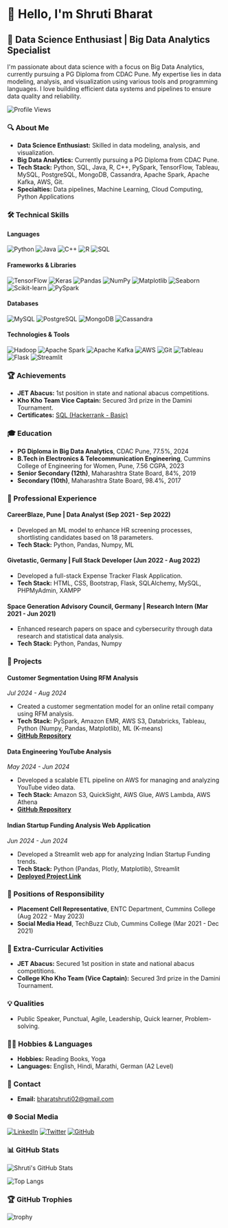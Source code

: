 # 👋 Hello, I'm Shruti Bharat

## 🚀 Data Science Enthusiast | Big Data Analytics Specialist

I'm passionate about data science with a focus on Big Data Analytics, currently pursuing a PG Diploma from CDAC Pune. My expertise lies in data modeling, analysis, and visualization using various tools and programming languages. I love building efficient data systems and pipelines to ensure data quality and reliability.

![Profile Views](https://komarev.com/ghpvc/?username=shrutibharat01&color=blue)

### 🔍 About Me

- **Data Science Enthusiast:** Skilled in data modeling, analysis, and visualization.
- **Big Data Analytics:** Currently pursuing a PG Diploma from CDAC Pune.
- **Tech Stack:** Python, SQL, Java, R, C++, PySpark, TensorFlow, Tableau, MySQL, PostgreSQL, MongoDB, Cassandra, Apache Spark, Apache Kafka, AWS, Git.
- **Specialties:** Data pipelines, Machine Learning, Cloud Computing, Python Applications

### 🛠️ Technical Skills

#### Languages
![Python](https://img.shields.io/badge/Python-3776AB?style=for-the-badge&logo=python&logoColor=white)
![Java](https://img.shields.io/badge/Java-007396?style=for-the-badge&logo=java&logoColor=white)
![C++](https://img.shields.io/badge/C++-00599C?style=for-the-badge&logo=c%2B%2B&logoColor=white)
![R](https://img.shields.io/badge/R-276DC3?style=for-the-badge&logo=r&logoColor=white)
![SQL](https://img.shields.io/badge/SQL-4479A1?style=for-the-badge&logo=sql&logoColor=white)

#### Frameworks & Libraries
![TensorFlow](https://img.shields.io/badge/TensorFlow-FF6F00?style=for-the-badge&logo=tensorflow&logoColor=white)
![Keras](https://img.shields.io/badge/Keras-D00000?style=for-the-badge&logo=keras&logoColor=white)
![Pandas](https://img.shields.io/badge/Pandas-150458?style=for-the-badge&logo=pandas&logoColor=white)
![NumPy](https://img.shields.io/badge/NumPy-013243?style=for-the-badge&logo=numpy&logoColor=white)
![Matplotlib](https://img.shields.io/badge/Matplotlib-008080?style=for-the-badge&logo=matplotlib&logoColor=white)
![Seaborn](https://img.shields.io/badge/Seaborn-3776AB?style=for-the-badge&logo=seaborn&logoColor=white)
![Scikit-learn](https://img.shields.io/badge/Scikit--learn-F7931E?style=for-the-badge&logo=scikit-learn&logoColor=white)
![PySpark](https://img.shields.io/badge/PySpark-E25A1C?style=for-the-badge&logo=apachespark&logoColor=white)

#### Databases
![MySQL](https://img.shields.io/badge/MySQL-4479A1?style=for-the-badge&logo=mysql&logoColor=white)
![PostgreSQL](https://img.shields.io/badge/PostgreSQL-336791?style=for-the-badge&logo=postgresql&logoColor=white)
![MongoDB](https://img.shields.io/badge/MongoDB-47A248?style=for-the-badge&logo=mongodb&logoColor=white)
![Cassandra](https://img.shields.io/badge/Cassandra-1287B1?style=for-the-badge&logo=apachecassandra&logoColor=white)

#### Technologies & Tools
![Hadoop](https://img.shields.io/badge/Hadoop-66CCFF?style=for-the-badge&logo=apachehadoop&logoColor=black)
![Apache Spark](https://img.shields.io/badge/Apache_Spark-E25A1C?style=for-the-badge&logo=apachespark&logoColor=white)
![Apache Kafka](https://img.shields.io/badge/Apache_Kafka-231F20?style=for-the-badge&logo=apachekafka&logoColor=white)
![AWS](https://img.shields.io/badge/AWS-232F3E?style=for-the-badge&logo=amazonaws&logoColor=white)
![Git](https://img.shields.io/badge/Git-F05032?style=for-the-badge&logo=git&logoColor=white)
![Tableau](https://img.shields.io/badge/Tableau-E97627?style=for-the-badge&logo=tableau&logoColor=white)
![Flask](https://img.shields.io/badge/Flask-000000?style=for-the-badge&logo=flask&logoColor=white)
![Streamlit](https://img.shields.io/badge/Streamlit-FF4B4B?style=for-the-badge&logo=streamlit&logoColor=white)

### 🏆 Achievements

- **JET Abacus:** 1st position in state and national abacus competitions.
- **Kho Kho Team Vice Captain:** Secured 3rd prize in the Damini Tournament.
- **Certificates:** [SQL (Hackerrank - Basic)](https://www.hackerrank.com/certificates/4a073b0c1d80)

### 🎓 Education

- **PG Diploma in Big Data Analytics**, CDAC Pune, 77.5%, 2024
- **B.Tech in Electronics & Telecommunication Engineering**, Cummins College of Engineering for Women, Pune, 7.56 CGPA, 2023
- **Senior Secondary (12th)**, Maharashtra State Board, 84%, 2019
- **Secondary (10th)**, Maharashtra State Board, 98.4%, 2017

### 💼 Professional Experience

#### CareerBlaze, Pune | Data Analyst (Sep 2021 - Sep 2022)
- Developed an ML model to enhance HR screening processes, shortlisting candidates based on 18 parameters.
- **Tech Stack:** Python, Pandas, Numpy, ML

#### Givetastic, Germany | Full Stack Developer (Jun 2022 - Aug 2022)
- Developed a full-stack Expense Tracker Flask Application.
- **Tech Stack:** HTML, CSS, Bootstrap, Flask, SQLAlchemy, MySQL, PHPMyAdmin, XAMPP

#### Space Generation Advisory Council, Germany | Research Intern (Mar 2021 - Jun 2021)
- Enhanced research papers on space and cybersecurity through data research and statistical data analysis.
- **Tech Stack:** Python, Pandas, Numpy

### 📂 Projects

#### Customer Segmentation Using RFM Analysis
*Jul 2024 - Aug 2024*
- Created a customer segmentation model for an online retail company using RFM analysis.
- **Tech Stack:** PySpark, Amazon EMR, AWS S3, Databricks, Tableau, Python (Numpy, Pandas, Matplotlib), ML (K-means)
- **[GitHub Repository](https://github.com/shrutibharat01/Customer-Segmentation-Using-RFM-Analysis)**

#### Data Engineering YouTube Analysis
*May 2024 - Jun 2024*
- Developed a scalable ETL pipeline on AWS for managing and analyzing YouTube video data.
- **Tech Stack:** Amazon S3, QuickSight, AWS Glue, AWS Lambda, AWS Athena
- **[GitHub Repository](https://github.com/shrutibharat01/Data-Engineering-YouTube-Analysis)**

#### Indian Startup Funding Analysis Web Application
*Jun 2024 - Jun 2024*
- Developed a Streamlit web app for analyzing Indian Startup Funding trends.
- **Tech Stack:** Python (Pandas, Plotly, Matplotlib), Streamlit
- **[Deployed Project Link](https://yourapp.herokuapp.com/)**


### 📌 Positions of Responsibility

- **Placement Cell Representative**, ENTC Department, Cummins College (Aug 2022 - May 2023)
- **Social Media Head**, TechBuzz Club, Cummins College (Mar 2021 - Dec 2021)

### 🌟 Extra-Curricular Activities

- **JET Abacus:** Secured 1st position in state and national abacus competitions.
- **College Kho Kho Team (Vice Captain):** Secured 3rd prize in the Damini Tournament.

### 💡 Qualities

- Public Speaker, Punctual, Agile, Leadership, Quick learner, Problem-solving.

### 🏃‍♀️ Hobbies & Languages

- **Hobbies:** Reading Books, Yoga
- **Languages:** English, Hindi, Marathi, German (A2 Level)

### 📧 Contact

- **Email:** bharatshruti02@gmail.com

### 🌐 Social Media

[![LinkedIn](https://img.shields.io/badge/LinkedIn-0077B5?style=for-the-badge&logo=linkedin&logoColor=white)](https://www.linkedin.com/in/shrutibharat0105/)
[![Twitter](https://img.shields.io/badge/Twitter-1DA1F2?style=for-the-badge&logo=twitter&logoColor=white)](https://twitter.com/ShrutiBharat01)
[![GitHub](https://img.shields.io/badge/GitHub-100000?style=for-the-badge&logo=github&logoColor=white)](https://github.com/YourUsername)

### 📊 GitHub Stats

![Shruti's GitHub Stats](https://github-readme-stats.vercel.app/api?username=shrutibharat01&show_icons=true&theme=radical)

![Top Langs](https://github-readme-stats.vercel.app/api/top-langs/?username=shrutibharat01&layout=compact&theme=radical)

### 🏆 GitHub Trophies

![trophy](https://github-profile-trophy.vercel.app/?username=shrutibharat01&theme=radical)
